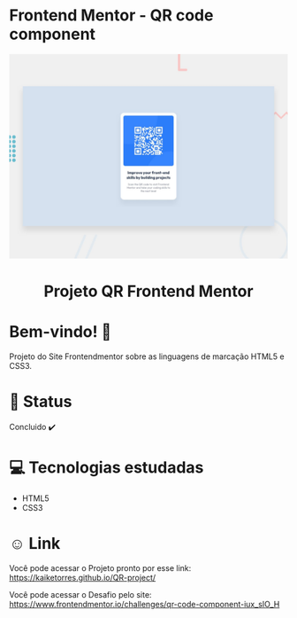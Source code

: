 # Frontend Mentor - QR code component

![Design preview for the QR code component coding challenge](./design/desktop-preview.jpg)

<div align="center">
<h1>Projeto QR Frontend Mentor </h1>
</div>

# Bem-vindo! 👋 <a name="id01"></a>
Projeto do Site Frontendmentor sobre as linguagens de marcação HTML5 e CSS3.


# &#x1F680; Status
Concluido ✔️


# &#x1F4BB; Tecnologias estudadas
<ul>
  <li>HTML5</li>
  <li>CSS3</li>
</ul>


# &#X263A; Link
Você pode acessar o Projeto pronto por esse link: https://kaiketorres.github.io/QR-project/

Você pode acessar o Desafio pelo site: https://www.frontendmentor.io/challenges/qr-code-component-iux_sIO_H


